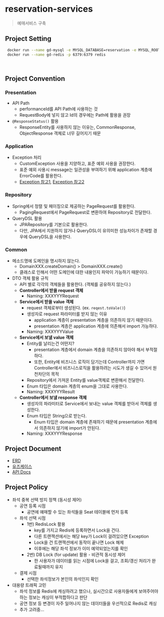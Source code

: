 # reservation-services

> 예매서비스 구축

## Project Setting

```bash
 docker run --name gd-mysql -e MYSQL_DATABASE=reservation -e MYSQL_ROOT_PASSWORD=1234 -d -p 3306:3306 mysql:latest
 docker run --name gd-redis -p 6379:6379 redis
```
```bash
 
```

## Project Convention

### Presentation
* API Path
    * performanceId를 API Path에 사용하는 것
    * RequestBody에 넣지 않고 Id의 경우에는 Path에 활용을 권장
* `@ResponseStatus()` 활용
    * ResponseEntity를 사용하지 않는 이유는, CommonResponse, ObjectResponse 객체로 너무 길어지기 때문

### Application

* Exception 처리
    * CustomException 사용을 지양하고, 표준 예외 사용을 권장한다.
    * 표준 예외 사용시 message는 일관성을 부여하기 위해 application 계층에 ErrorCode를 활용한다.
    * [Exception 참고1], [Exception 참고2]

### Repository

* Spring에서 정렬 및 페이징으로 제공하는 PageRequest를 활용한다.
    * PagingRequest에서 PageRequest로 변환하여 Repository로 전달한다.
* QueryDSL 활용
    * JPARepository를 기본으로 활용한다.
    * 다만, JPA에서 지원하지 않거나 QueryDSL이 유의미한 성능차이가 존재할 경우에 QueryDSL을 사용한다.

### Common
* 메소드명에 도메인을 명시하지 않는다.
    * DomainXXX.createDomain() > DomainXXX.create()
    * 클래스로 인해서 어떤 도메인에 대한 내용인지 파악이 가능하기 때문이다.
* DTO 객체 활용 규칙
    * API 별로 각각의 객체들을 활용한다. (객체를 공유하지 않는다.)
    * **Controller에서 받을 request 객체**
        * Naming: XXXYYYRequest
    * **Service에서 받을 value 객체**
        * request 객체로부터 생성된다. (ex. `reqest.toVale()`)
        * 생성자로 request 파라미터를 받지 않는 이유
            * application 계층이 presentation 계층을 의존하지 않기 때문이다.
            * presentation 계층은 application 계층에 의존해서 import 가능하다.
        * Naming: XXXYYYValue
    * **Service에서 보낼 value 객체**
        * Entity를 날리는건 어떤지?
            * presentation 계층에서 domain 계층을 의존하지 않아야 해서 부적절하다.
            * 또한, Entity에 비즈니스 로직이 담기는데 Controller까지 가면 Controller에서 비즈니스로직을 활용하려는 시도가 생길 수 있어서 원천차단의 목적
        * Repository에서 가져온 Entity를 value객체로 변환해서 전달한다.
        * Enum 타입은 domain 계층의 enum을 그대로 사용한다.
        * Naming: XXXYYYResult
    * **Controller에서 보낼 response 객체**
        * 생성자의 파라미터로 Service에서 보내는 value 객체를 받아서 객체를 생성한다.
        * Enum 타입은 String으로 받는다.
            * Enum 타입은 domain 계층에 존재하기 때문에 presentation 계층에서 의존하지 않기에 import가 안된다.
        * Naming: XXXYYYResponse

## Project Document

* [ERD](ERD.drawio)
* [유즈케이스](./docs/usecase.md)
* [API Docs](./docs/api.md)

## Project Policy

* 좌석 중복 선택 방지 정책 (동시성 제어)
    * 공연 등록 시점
        * 공연에 예매할 수 있는 좌석들을 Seat 테이블에 먼저 등록
    * 좌석 선택 시점
        * 1번) RedisLock 활용
            * key를 가지고 Redis에 등록하면서 Lock을 건다.
            * 다른 트랜잭션에서는 해당 key가 Lock이 걸려있으면 Exception
            * Lock을 건 트랜잭션에서 동작이 끝나면 Lock 해제
            * 이후에는 해당 좌석 정보가 이미 예약되었는지를 확인
        * 2번) DB Lock (for update) 활용 - 비관적 동시성 제어
            * 한 사용자가 데이터를 읽는 시점에 Lock을 걸고, 조회/갱신 처리가 완료될때까지 유지
    * 결제 시점
        * 선택한 좌석정보가 본인의 좌석인지 확인
* 대용량 트래픽 고민
    * 좌석 정보를 Redis에 캐싱하려고 했으나, 실시간으로 사용자들에게 보여주어야 하는 정보는 캐싱이 부적합하다고 판단
    * 공연 정보 등 변경이 자주 일어나지 않는 데이터들을 우선적으로 Redis로 캐싱
    * 추가 고려중...

<!-- 문서들링크 -->
[Exception 참고1]: https://tecoble.techcourse.co.kr/post/2020-08-17-custom-exception/
[Exception 참고2]: https://velog.io/@alsgus92/JavaAndroid-Custom-Exception%EC%9D%98-%ED%95%84%EC%9A%94%EC%84%B1%EC%97%90-%EB%8C%80%ED%95%B4-%EC%95%8C%EC%95%84%EB%B3%B4%EC%9E%90
